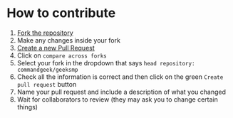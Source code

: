 # How to contribute
1. [Fork the repository](https://github.com/commandgeek/geeksmp/fork)
2. Make any changes inside your fork
3. [Create a new Pull Request](https://github.com/commandgeek/geeksmp/compare)
4. Click on `compare across forks`
5. Select your fork in the dropdown that says `head repository: commandgeek/geeksmp`
6. Check all the information is correct and then click on the green `Create pull request` button
7. Name your pull request and include a description of what you changed
8. Wait for collaborators to review (they may ask you to change certain things)